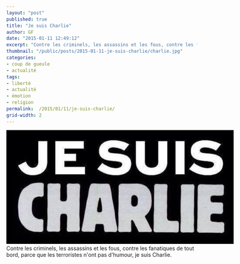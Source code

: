 ```yaml
---
layout: "post"
published: true
title: "Je suis Charlie"
author: GF
date: "2015-01-11 12:49:12"
excerpt: "Contre les criminels, les assassins et les fous, contre les fanatiques de tout bord, parce que les terroristes n'ont pas d'humour, je suis Charlie."
thumbnail: "/public/posts/2015-01-11-je-suis-charlie/charlie.jpg"
categories:
- coup de gueule
- actualité
tags:
- liberté
- actualité
- émotion
- religion
permalink:  /2015/01/11/je-suis-charlie/
grid-width: 2
---
```


<img style="max-width:600px;" src="/public/posts/2015-01-11-je-suis-charlie/charlie.jpg" /><br>Contre les criminels, les assassins et les fous, contre les fanatiques de tout bord, parce que les terroristes n'ont pas d'humour, je suis Charlie.
